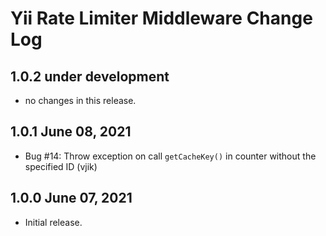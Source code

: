 # Yii Rate Limiter Middleware Change Log


## 1.0.2 under development

- no changes in this release.

## 1.0.1 June 08, 2021

- Bug #14: Throw exception on call `getCacheKey()` in counter without the specified ID (vjik)

## 1.0.0 June 07, 2021

- Initial release.
